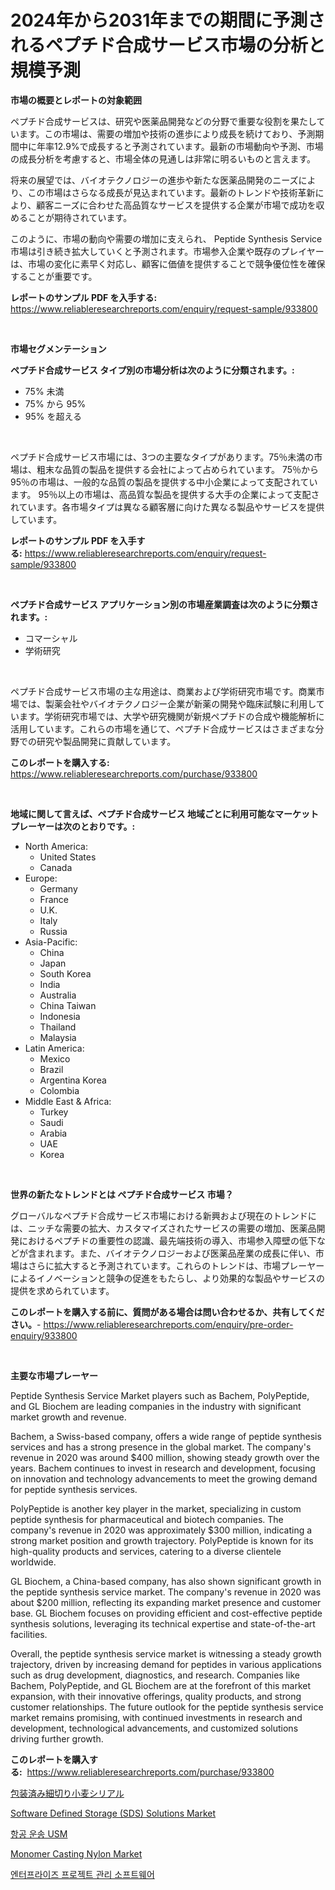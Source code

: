 <p><h1>2024年から2031年までの期間に予測されるペプチド合成サービス市場の分析と規模予測</h1></p><p><strong>市場の概要とレポートの対象範囲</strong></p>
<p><p>ペプチド合成サービスは、研究や医薬品開発などの分野で重要な役割を果たしています。この市場は、需要の増加や技術の進歩により成長を続けており、予測期間中に年率12.9%で成長すると予測されています。最新の市場動向や予測、市場の成長分析を考慮すると、市場全体の見通しは非常に明るいものと言えます。</p><p>将来の展望では、バイオテクノロジーの進歩や新たな医薬品開発のニーズにより、この市場はさらなる成長が見込まれています。最新のトレンドや技術革新により、顧客ニーズに合わせた高品質なサービスを提供する企業が市場で成功を収めることが期待されています。</p><p>このように、市場の動向や需要の増加に支えられ、 Peptide Synthesis Service市場は引き続き拡大していくと予測されます。市場参入企業や既存のプレイヤーは、市場の変化に素早く対応し、顧客に価値を提供することで競争優位性を確保することが重要です。</p></p>
<p><strong>レポートのサンプル PDF を入手する:</strong> <a href="https://www.reliableresearchreports.com/enquiry/request-sample/933800">https://www.reliableresearchreports.com/enquiry/request-sample/933800</a></p>
<p>&nbsp;</p>
<p><strong>市場セグメンテーション</strong></p>
<p><strong>ペプチド合成サービス タイプ別の市場分析は次のように分類されます。:</strong></p>
<p><ul><li>75% 未満</li><li>75% から 95%</li><li>95% を超える</li></ul></p>
<p>&nbsp;</p>
<p><p>ペプチド合成サービス市場には、3つの主要なタイプがあります。75％未満の市場は、粗末な品質の製品を提供する会社によって占められています。 75％から95％の市場は、一般的な品質の製品を提供する中小企業によって支配されています。 95％以上の市場は、高品質な製品を提供する大手の企業によって支配されています。各市場タイプは異なる顧客層に向けた異なる製品やサービスを提供しています。</p></p>
<p><strong>レポートのサンプル PDF を入手する:</strong>&nbsp;<a href="https://www.reliableresearchreports.com/enquiry/request-sample/933800">https://www.reliableresearchreports.com/enquiry/request-sample/933800</a></p>
<p>&nbsp;</p>
<p><strong> ペプチド合成サービス アプリケーション別の市場産業調査は次のように分類されます。:</strong></p>
<p><ul><li>コマーシャル</li><li>学術研究</li></ul></p>
<p>&nbsp;</p>
<p><p>ペプチド合成サービス市場の主な用途は、商業および学術研究市場です。商業市場では、製薬会社やバイオテクノロジー企業が新薬の開発や臨床試験に利用しています。学術研究市場では、大学や研究機関が新規ペプチドの合成や機能解析に活用しています。これらの市場を通じて、ペプチド合成サービスはさまざまな分野での研究や製品開発に貢献しています。</p></p>
<p><strong>このレポートを購入する:</strong>&nbsp; <a href="https://www.reliableresearchreports.com/purchase/933800">https://www.reliableresearchreports.com/purchase/933800</a></p>
<p>&nbsp;</p>
<p><strong>地域に関して言えば、ペプチド合成サービス 地域ごとに利用可能なマーケットプレーヤーは次のとおりです。:</strong></p>
<p><ul>
    <li>
        North America:
        <ul>
            <li>United States</li>
            <li>Canada</li>
        </ul>
    </li>
    <li>
        Europe:
        <ul>
            <li>Germany</li>
            <li>France</li>
            <li>U.K.</li>
            <li>Italy</li>
            <li>Russia</li>
        </ul>
    </li>
    <li>
        Asia-Pacific:
        <ul>
            <li>China</li>
            <li>Japan</li>
            <li>South Korea</li>
            <li>India</li>
            <li>Australia</li>
            <li>China Taiwan</li>
            <li>Indonesia</li>
            <li>Thailand</li>
            <li>Malaysia</li>
        </ul>
    </li>
    <li>
        Latin America:
        <ul>
            <li>Mexico</li>
            <li>Brazil</li>
            <li>Argentina Korea</li>
            <li>Colombia</li>
        </ul>
    </li>
    <li>
        Middle East & Africa:
        <ul>
            <li>Turkey</li>
            <li>Saudi</li>
            <li>Arabia</li>
            <li>UAE</li>
            <li>Korea</li>
        </ul>
    </li>
    </ul></p>
<p>&nbsp;</p>
<p><strong>世界の新たなトレンドとは ペプチド合成サービス 市場？</strong></p>
<p><p>グローバルなペプチド合成サービス市場における新興および現在のトレンドには、ニッチな需要の拡大、カスタマイズされたサービスの需要の増加、医薬品開発におけるペプチドの重要性の認識、最先端技術の導入、市場参入障壁の低下などが含まれます。また、バイオテクノロジーおよび医薬品産業の成長に伴い、市場はさらに拡大すると予測されています。これらのトレンドは、市場プレーヤーによるイノベーションと競争の促進をもたらし、より効果的な製品やサービスの提供を求められています。</p></p>
<p><strong>このレポートを購入する前に、質問がある場合は問い合わせるか、共有してください。</strong>- <a href="https://www.reliableresearchreports.com/enquiry/pre-order-enquiry/933800">https://www.reliableresearchreports.com/enquiry/pre-order-enquiry/933800</a></p>
<p>&nbsp;</p>
<p><strong>主要な市場プレーヤー</strong></p>
<p><p>Peptide Synthesis Service Market players such as Bachem, PolyPeptide, and GL Biochem are leading companies in the industry with significant market growth and revenue.</p><p>Bachem, a Swiss-based company, offers a wide range of peptide synthesis services and has a strong presence in the global market. The company's revenue in 2020 was around $400 million, showing steady growth over the years. Bachem continues to invest in research and development, focusing on innovation and technology advancements to meet the growing demand for peptide synthesis services.</p><p>PolyPeptide is another key player in the market, specializing in custom peptide synthesis for pharmaceutical and biotech companies. The company's revenue in 2020 was approximately $300 million, indicating a strong market position and growth trajectory. PolyPeptide is known for its high-quality products and services, catering to a diverse clientele worldwide.</p><p>GL Biochem, a China-based company, has also shown significant growth in the peptide synthesis service market. The company's revenue in 2020 was about $200 million, reflecting its expanding market presence and customer base. GL Biochem focuses on providing efficient and cost-effective peptide synthesis solutions, leveraging its technical expertise and state-of-the-art facilities.</p><p>Overall, the peptide synthesis service market is witnessing a steady growth trajectory, driven by increasing demand for peptides in various applications such as drug development, diagnostics, and research. Companies like Bachem, PolyPeptide, and GL Biochem are at the forefront of this market expansion, with their innovative offerings, quality products, and strong customer relationships. The future outlook for the peptide synthesis service market remains promising, with continued investments in research and development, technological advancements, and customized solutions driving further growth.</p></p>
<p><strong>このレポートを購入する:</strong>&nbsp;&nbsp;<a href="https://www.reliableresearchreports.com/purchase/933800">https://www.reliableresearchreports.com/purchase/933800</a></p>
<p><p><a href="https://medium.com/@nofrinla/%E3%83%91%E3%83%83%E3%82%B1%E3%83%BC%E3%82%B8%E3%81%95%E3%82%8C%E3%81%9F%E3%82%B7%E3%83%A5%E3%83%AC%E3%83%83%E3%83%89%E3%82%A6%E3%82%A3%E3%83%BC%E3%83%88%E3%82%B7%E3%83%AA%E3%82%A2%E3%83%AB%E5%B8%82%E5%A0%B4-2031%E5%B9%B4%E3%81%BE%E3%81%A7%E3%81%AE%E3%83%88%E3%83%AC%E3%83%B3%E3%83%89-%E4%BA%88%E6%B8%AC-%E7%AB%B6%E4%BA%89%E5%88%86%E6%9E%90-6d0831b4f1c7">包装済み細切り小麦シリアル</a></p><p><a href="https://github.com/luckyshygirl/Market-Research-Report-List-3/blob/main/software-defined-storage-sds-solutions-market.md">Software Defined Storage (SDS) Solutions Market</a></p><p><a href="https://medium.com/@rennessvutianitiswdpxaixh/%ED%95%AD%EA%B3%B5-%EC%9A%B4%EC%86%A1%EC%8B%9C%EC%9E%A5-%ED%8A%B8%EB%A0%8C%EB%93%9C-%EC%98%88%EC%B8%A1-%EB%B0%8F-%EA%B2%BD%EC%9F%81-%EB%B6%84%EC%84%9D-2031%EB%85%84%EA%B9%8C%EC%A7%80-a813618611f6">항공 운송 USM</a></p><p><a href="https://view.publitas.com/reportprime-1/monomer-casting-nylon-market-challenges-opportunities-and-growth-drivers-and-major-market-players-forecasted-for-period-from-2024-2031/">Monomer Casting Nylon Market</a></p><p><a href="https://github.com/laholand/Market-Research-Report-List-2/blob/main/8107017184080.md">엔터프라이즈 프로젝트 관리 소프트웨어</a></p></p>